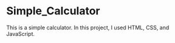 # Simple_Calculator
This is a simple calculator. In this project, I used HTML, CSS, and JavaScript.
